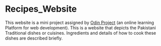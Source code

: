 # Recipes_Website
This website is a mini project assigned by [Odin Project](https://www.theodinproject.com/) (an online learning Platform for web development).
This is a website that depicts the Pakistani Traditional dishes or cuisines.
Ingredients and details of how to cook these dishes are described briefly.
